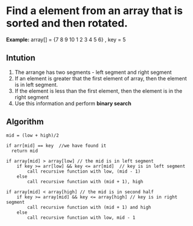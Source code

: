 # Find a element from an array that is sorted and then rotated.

**Example:** array[] = {7 8 9 10 1 2 3 4 5 6} , key = 5

## Intution

1. The arrange has two segments - left segment and right segment
2. If an element is greater that the first element of array, then the element is in left segment.
3. If the element is less than the first element, then the element is in the right segment
4. Use this information and perform **binary search**

## Algorithm

```
mid = (low + high)/2

if arr[mid] == key  //we have found it
  return mid
  
if array[mid] > array[low] // the mid is in left segment
    if key >= arr[low] && key <= arr[mid]  // key is in left segment
        call recursive function with low, (mid - 1)
    else
        call recursive function with (mid + 1), high
      
if array[mid] < array[high] // the mid is in second half
    if key >= array[mid] && key <= array[high] // key is in right segment
        call recursive function with (mid + 1) and high
    else
        call recursive function with low, mid - 1
```
